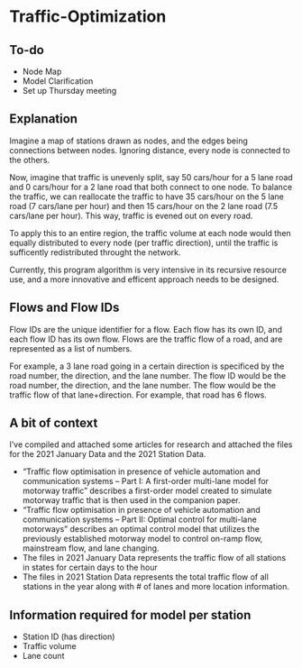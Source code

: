 # Traffic-Optimization

## To-do

- Node Map
- Model Clarification
- Set up Thursday meeting

## Explanation

Imagine a map of stations drawn as nodes, and the edges being connections between nodes. Ignoring distance, every node is connected to the others.

Now, imagine that traffic is unevenly split, say 50 cars/hour for a 5 lane road and 0 cars/hour for a 2 lane road that both connect to one node. To balance the traffic, we can reallocate the traffic to have 35 cars/hour on the 5 lane road (7 cars/lane per hour) and then 15 cars/hour on the 2 lane road (7.5 cars/lane per hour). This way, traffic is evened out on every road.

To apply this to an entire region, the traffic volume at each node would then equally distributed to every node (per traffic direction), until the traffic is sufficently redistributed throught the network.

Currently, this program algorithm is very intensive in its recursive resource use, and a more innovative and efficent approach needs to be designed.

## Flows and Flow IDs

Flow IDs are the unique identifier for a flow. Each flow has its own ID, and each flow ID has its own flow. Flows are the traffic flow of a road, and are represented as a list of numbers.

For example, a 3 lane road going in a certain direction is specificed by the road number, the direction, and the lane number. The flow ID would be the road number, the direction, and the lane number. The flow would be the traffic flow of that lane+direction. For example, that road has 6 flows.

## A bit of context

I’ve compiled and attached some articles for research and attached the files for the 2021 January Data and the 2021 Station Data.

- “Traffic flow optimisation in presence of vehicle automation and communication systems – Part I: A first-order multi-lane model for motorway traffic” describes a first-order model created to simulate motorway traffic that is then used in the companion paper.
- “Traffic flow optimisation in presence of vehicle automation and communication systems – Part II: Optimal control for multi-lane motorways” describes an optimal control model that utilizes the previously established motorway model to control on-ramp flow, mainstream flow, and lane changing.
- The files in 2021 January Data represents the traffic flow of all stations in states for certain days to the hour
- The files in 2021 Station Data represents the total traffic flow of all stations in the year along with # of lanes and more location information.

## Information required for model per station

- Station ID (has direction)
- Traffic volume
- Lane count
